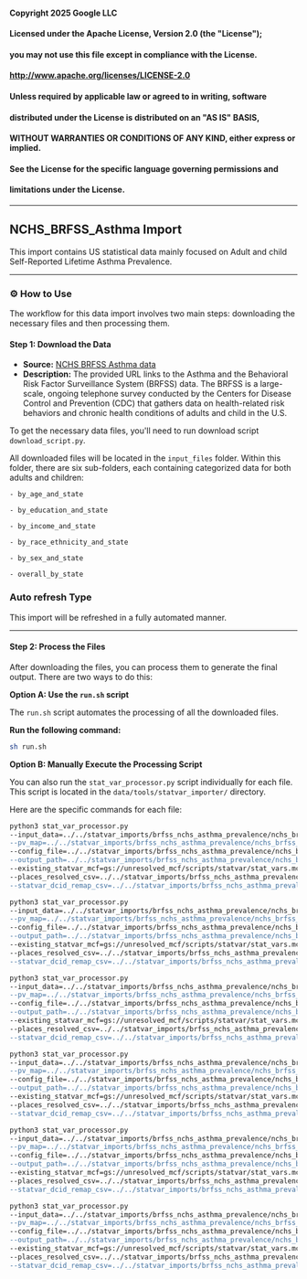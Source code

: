 #### Copyright 2025 Google LLC
####
#### Licensed under the Apache License, Version 2.0 (the "License");
#### you may not use this file except in compliance with the License.
####
####       http://www.apache.org/licenses/LICENSE-2.0
####
#### Unless required by applicable law or agreed to in writing, software
#### distributed under the License is distributed on an "AS IS" BASIS,
#### WITHOUT WARRANTIES OR CONDITIONS OF ANY KIND, either express or implied.
#### See the License for the specific language governing permissions and
#### limitations under the License.
-----


## NCHS_BRFSS_Asthma Import

This import contains US statistical data mainly focused on Adult and child Self-Reported Lifetime Asthma Prevalence.

-----

### ⚙️ How to Use

The workflow for this data import involves two main steps: downloading the necessary files and then processing them.

#### Step 1: Download the Data

- **Source:** [NCHS BRFSS Asthma data](https://www.cdc.gov/asthma/brfss/default.htm)
- **Description:** The provided URL links to the Asthma and the Behavioral Risk Factor Surveillance System (BRFSS) data. The BRFSS is a large-scale, ongoing telephone survey conducted by the Centers for Disease Control and Prevention (CDC) that gathers data on health-related risk behaviors and chronic health conditions of adults and child in the U.S.

To get the necessary data files, you'll need to run download script `download_script.py`.

All downloaded files will be located in the `input_files` folder. Within this folder, there are six sub-folders, each containing categorized data for both adults and children:

    - by_age_and_state

    - by_education_and_state

    - by_income_and_state

    - by_race_ethnicity_and_state

    - by_sex_and_state

    - overall_by_state

### Auto refresh Type

This import will be refreshed in a fully automated manner.

-----

#### Step 2: Process the Files

After downloading the files, you can process them to generate the final output. There are two ways to do this:

**Option A: Use the `run.sh` script**

The `run.sh` script automates the processing of all the downloaded files.

**Run the following command:**

```bash
sh run.sh
```

**Option B: Manually Execute the Processing Script**

You can also run the `stat_var_processor.py` script individually for each file. This script is located in the `data/tools/statvar_importer/` directory.

Here are the specific commands for each file:

```bash
python3 stat_var_processor.py
--input_data=../../statvar_imports/brfss_nchs_asthma_prevalence/nchs_brfss_asthma/input_files/by_age_and_state/*.csv"
--pv_map=../../statvar_imports/brfss_nchs_asthma_prevalence/nchs_brfss_asthma/brfss_asthma_by_age_and_state_pvmap.csv"
--config_file=../../statvar_imports/brfss_nchs_asthma_prevalence/nchs_brfss_asthma/common_metadata.csv"
--output_path=../../statvar_imports/brfss_nchs_asthma_prevalence/nchs_brfss_asthma/output_files/brfss_asthma_by_age_and_state_output"
--existing_statvar_mcf=gs://unresolved_mcf/scripts/statvar/stat_vars.mcf
--places_resolved_csv=../../statvar_imports/brfss_nchs_asthma_prevalence/nchs_brfss_asthma/places_resolver.csv"
--statvar_dcid_remap_csv=../../statvar_imports/brfss_nchs_asthma_prevalence/nchs_brfss_asthma/statvar_remap.csv"
```

```bash
python3 stat_var_processor.py
--input_data=../../statvar_imports/brfss_nchs_asthma_prevalence/nchs_brfss_asthma/input_files/by_education_and_state/*.csv"
--pv_map=../../statvar_imports/brfss_nchs_asthma_prevalence/nchs_brfss_asthma/brfss_asthma_by_education_and_state_pvmap.csv"
--config_file=../../statvar_imports/brfss_nchs_asthma_prevalence/nchs_brfss_asthma/common_metadata.csv"
--output_path=../../statvar_imports/brfss_nchs_asthma_prevalence/nchs_brfss_asthma/output_files/brfss_asthma_by_education_and_state_output"
--existing_statvar_mcf=gs://unresolved_mcf/scripts/statvar/stat_vars.mcf
--places_resolved_csv=../../statvar_imports/brfss_nchs_asthma_prevalence/nchs_brfss_asthma/places_resolver.csv"
--statvar_dcid_remap_csv=../../statvar_imports/brfss_nchs_asthma_prevalence/nchs_brfss_asthma/statvar_remap.csv"
``` 

```bash
python3 stat_var_processor.py
--input_data=../../statvar_imports/brfss_nchs_asthma_prevalence/nchs_brfss_asthma/input_files/by_income_and_state/*.csv"
--pv_map=../../statvar_imports/brfss_nchs_asthma_prevalence/nchs_brfss_asthma/brfss_asthma_by_income_and_state_pvmap.csv"
--config_file=../../statvar_imports/brfss_nchs_asthma_prevalence/nchs_brfss_asthma/common_metadata.csv"
--output_path=../../statvar_imports/brfss_nchs_asthma_prevalence/nchs_brfss_asthma/output_files/brfss_asthma_by_income_and_state_output"
--existing_statvar_mcf=gs://unresolved_mcf/scripts/statvar/stat_vars.mcf
--places_resolved_csv=../../statvar_imports/brfss_nchs_asthma_prevalence/nchs_brfss_asthma/places_resolver.csv"
--statvar_dcid_remap_csv=../../statvar_imports/brfss_nchs_asthma_prevalence/nchs_brfss_asthma/statvar_remap.csv"
``` 

```bash
python3 stat_var_processor.py
--input_data=../../statvar_imports/brfss_nchs_asthma_prevalence/nchs_brfss_asthma/input_files/by_race_ethnicity_and_state/*.csv"
--pv_map=../../statvar_imports/brfss_nchs_asthma_prevalence/nchs_brfss_asthma/brfss_asthma_by_race_and_ethnicity_state_pvmap.csv"
--config_file=../../statvar_imports/brfss_nchs_asthma_prevalence/nchs_brfss_asthma/common_metadata.csv"
--output_path=../../statvar_imports/brfss_nchs_asthma_prevalence/nchs_brfss_asthma/output_files/brfss_asthma_by_race_and_ethnicity_state_output"
--existing_statvar_mcf=gs://unresolved_mcf/scripts/statvar/stat_vars.mcf
--places_resolved_csv=../../statvar_imports/brfss_nchs_asthma_prevalence/nchs_brfss_asthma/places_resolver.csv"
--statvar_dcid_remap_csv=../../statvar_imports/brfss_nchs_asthma_prevalence/nchs_brfss_asthma/statvar_remap.csv"
``` 

```bash
python3 stat_var_processor.py
--input_data=../../statvar_imports/brfss_nchs_asthma_prevalence/nchs_brfss_asthma/input_files/by_sex_and_state/*.csv"
--pv_map=../../statvar_imports/brfss_nchs_asthma_prevalence/nchs_brfss_asthma/brfss_asthma_by_sex_and_state_pvmap.csv"
--config_file=../../statvar_imports/brfss_nchs_asthma_prevalence/nchs_brfss_asthma/metadata_by_sex_and_state.csv"
--output_path=../../statvar_imports/brfss_nchs_asthma_prevalence/nchs_brfss_asthma/output_files/brfss_asthma_by_sex_and_state_output"
--existing_statvar_mcf=gs://unresolved_mcf/scripts/statvar/stat_vars.mcf
--places_resolved_csv=../../statvar_imports/brfss_nchs_asthma_prevalence/nchs_brfss_asthma/places_resolver.csv"
--statvar_dcid_remap_csv=../../statvar_imports/brfss_nchs_asthma_prevalence/nchs_brfss_asthma/statvar_remap.csv"
``` 

```bash
python3 stat_var_processor.py
--input_data=../../statvar_imports/brfss_nchs_asthma_prevalence/nchs_brfss_asthma/input_files/overall_by_state/*.csv"
--pv_map=../../statvar_imports/brfss_nchs_asthma_prevalence/nchs_brfss_asthma/brfss_asthma_by_state_pvmap.csv"
--config_file=../../statvar_imports/brfss_nchs_asthma_prevalence/nchs_brfss_asthma/metadata_by_sex_and_state.csv"
--output_path=../../statvar_imports/brfss_nchs_asthma_prevalence/nchs_brfss_asthma/output_files/brfss_asthma_by_state_output"
--existing_statvar_mcf=gs://unresolved_mcf/scripts/statvar/stat_vars.mcf
--places_resolved_csv=../../statvar_imports/brfss_nchs_asthma_prevalence/nchs_brfss_asthma/places_resolver.csv"
--statvar_dcid_remap_csv=../../statvar_imports/brfss_nchs_asthma_prevalence/nchs_brfss_asthma/statvar_remap.csv"
``` 
